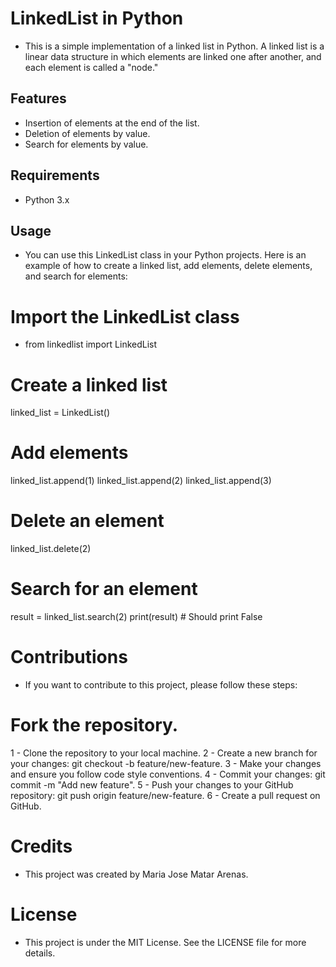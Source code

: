 # LinkedList in Python

- This is a simple implementation of a linked list in Python. A linked list is a linear data structure in which elements are linked one after another, and each element is called a "node."

## Features

- Insertion of elements at the end of the list.
- Deletion of elements by value.
- Search for elements by value.

## Requirements

- Python 3.x

## Usage

- You can use this LinkedList class in your Python projects. Here is an example of how to create a linked list, add elements, delete elements, and search for elements:

# Import the LinkedList class
- from linkedlist import LinkedList

# Create a linked list
linked_list = LinkedList()

# Add elements
linked_list.append(1)
linked_list.append(2)
linked_list.append(3)

# Delete an element
linked_list.delete(2)

# Search for an element
result = linked_list.search(2)
print(result)  # Should print False

# Contributions
- If you want to contribute to this project, please follow these steps:

# Fork the repository.
1 - Clone the repository to your local machine.
2 - Create a new branch for your changes: git checkout -b feature/new-feature.
3 - Make your changes and ensure you follow code style conventions.
4 - Commit your changes: git commit -m "Add new feature".
5 - Push your changes to your GitHub repository: git push origin feature/new-feature.
6 - Create a pull request on GitHub.

# Credits
- This project was created by Maria Jose Matar Arenas.

# License
- This project is under the MIT License. See the LICENSE file for more details.
